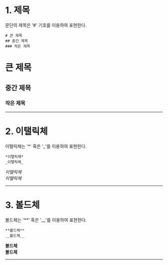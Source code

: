 # 1. 제목

문단의 제목은 '#' 기호를 이용하여 표현한다.
  
```   
# 큰 제목  
## 중간 제목  
### 작은 제목  
``` 

# 큰 제목  
## 중간 제목  
### 작은 제목  

-----

# 2. 이탤릭체
이탤릭체는 '*' 혹은 '_'를 이용하여 표현한다.

```   
*이탤릭체*  
_이탤릭체_  
``` 

*이탤릭체*  
_이탤릭체_  

-----

# 3. 볼드체
볼드체는 '**' 혹은 '__'를 이용하여 표현한다.

```   
**볼드체**  
__볼드체__  
``` 

**볼드체**  
__볼드체__  

-----

